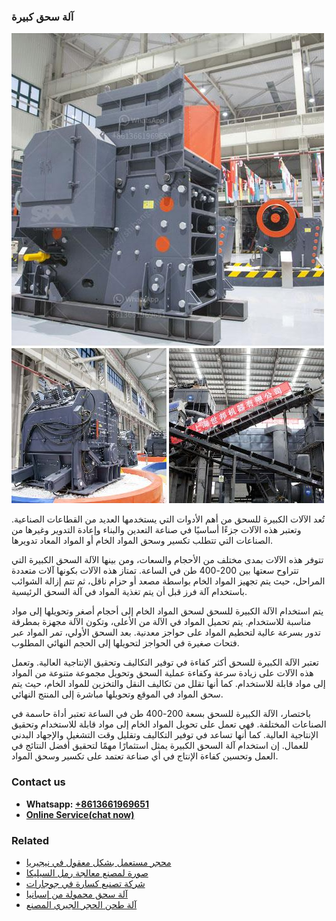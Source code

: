 <h3>آلة سحق كبيرة</h3><img src='1701746286.jpg' alt=''><p>تُعد الآلات الكبيرة للسحق من أهم الأدوات التي يستخدمها العديد من القطاعات الصناعية. وتعتبر هذه الآلات جزءًا أساسيًا في صناعة التعدين والبناء وإعادة التدوير وغيرها من الصناعات التي تتطلب تكسير وسحق المواد الخام أو المواد المعاد تدويرها.</p><p>تتوفر هذه الآلات بمدى مختلف من الأحجام والسعات، ومن بينها الآلة السحق الكبيرة التي تتراوح سعتها بين 200-400 طن في الساعة. تمتاز هذه الآلات بكونها آلات متعددة المراحل، حيث يتم تجهيز المواد الخام بواسطة مصعد أو حزام ناقل، ثم تتم إزالة الشوائب باستخدام آلة فرز قبل أن يتم تغذية المواد في آلة السحق الرئيسية.</p><p>يتم استخدام الآلة الكبيرة للسحق لسحق المواد الخام إلى أحجام أصغر وتحويلها إلى مواد مناسبة للاستخدام. يتم تحميل المواد في الآلة من الأعلى، وتكون الآلة مجهزة بمطرقة تدور بسرعة عالية لتحطيم المواد على حواجز معدنية. بعد السحق الأولي، تمر المواد عبر فتحات صغيرة في الحواجز لتحويلها إلى الحجم النهائي المطلوب.</p><p>تعتبر الآلة الكبيرة للسحق أكثر كفاءة في توفير التكاليف وتحقيق الإنتاجية العالية. وتعمل هذه الآلات على زيادة سرعة وكفاءة عملية السحق وتحويل مجموعة متنوعة من المواد إلى مواد قابلة للاستخدام. كما أنها تقلل من تكاليف النقل والتخزين للمواد الخام، حيث يتم سحق المواد في الموقع وتحويلها مباشرة إلى المنتج النهائي.</p><p>باختصار، الآلة الكبيرة للسحق بسعة 200-400 طن في الساعة تعتبر أداة حاسمة في الصناعات المختلفة. فهي تعمل على تحويل المواد الخام إلى مواد قابلة للاستخدام وتحقيق الإنتاجية العالية. كما أنها تساعد في توفير التكاليف وتقليل وقت التشغيل والإجهاد البدني للعمال. إن استخدام آلة السحق الكبيرة يمثل استثمارًا مهمًا لتحقيق أفضل النتائج في العمل وتحسين كفاءة الإنتاج في أي صناعة تعتمد على تكسير وسحق المواد.</p><h3>Contact us</h3><ul><li><strong>Whatsapp:&nbsp;<a href="https://wa.me/8613661969651">+8613661969651</a></strong></li><li><a href="https://swt.shibang-china.com/?git&amp;zhl&amp;آلة سحق كبيرة"><strong>Online Service(chat now)</strong></a></li></ul><h3>Related</h3><ul><li><a href='محجر مستعمل بشكل معقول في نيجيريا.md'>محجر مستعمل بشكل معقول في نيجيريا</a></li><li><a href='صورة لمصنع معالجة رمل السيليكا.md'>صورة لمصنع معالجة رمل السيليكا</a></li><li><a href='شركة تصنيع كسارة في جوجارات.md'>شركة تصنيع كسارة في جوجارات</a></li><li><a href='آلة سحق محمولة من إسبانيا.md'>آلة سحق محمولة من إسبانيا</a></li><li><a href='آلة طحن الحجر الجيري المصنع.md'>آلة طحن الحجر الجيري المصنع</a></li></ul>
